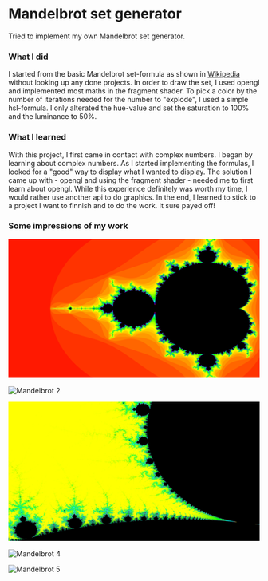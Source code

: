 # Mandelbrot set generator

Tried to implement my own Mandelbrot set generator.

### What I did
I started from the basic Mandelbrot set-formula as shown in [Wikipedia](https://en.wikipedia.org/wiki/Mandelbrot_set) without looking up any done projects.
In order to draw the set, I used opengl and implemented most maths in the fragment shader.
To pick a color by the number of iterations needed for the number to "explode", I used a simple hsl-formula.
I only alterated the hue-value and set the saturation to 100% and the luminance to 50%.

### What I learned
With this project, I first came in contact with complex numbers. I began by learning about complex numbers.
As I started implementing the formulas, I looked for a "good" way to display what I wanted to display.
The solution I came up with - opengl and using the fragment shader - needed me to first learn about opengl.
While this experience definitely was worth my time, I would rather use another api to do graphics.
In the end, I learned to stick to a project I want to finnish and to do the work.
It sure payed off!

### Some impressions of my work

![Mandelbrot 1](pictures/Mandelbrot_1.jpg/?raw=true "Mandelbrot 1")

![Mandelbrot 2](pictures/Mandelbrot_2.jpg/?raw=true "Mandelbrot 2")

![Mandelbrot 3](pictures/Mandelbrot_3.jpg/?raw=true "Mandelbrot 3")

![Mandelbrot 4](pictures/Mandelbrot_4.jpg/?raw=true "Mandelbrot 4")

![Mandelbrot 5](pictures/Mandelbrot_5.jpg/?raw=true "Mandelbrot 5")
